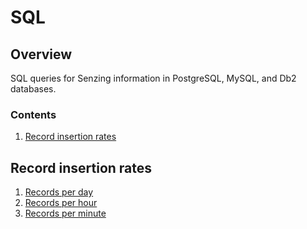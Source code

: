 # SQL

## Overview

SQL queries for Senzing information in PostgreSQL, MySQL, and Db2 databases.

### Contents

1. [Record insertion rates](#record-insertion-rates)

## Record insertion rates

1. [Records per day](records-inserted-per-day)
1. [Records per hour](records-inserted-per-hour)
1. [Records per minute](records-inserted-per-minute)
